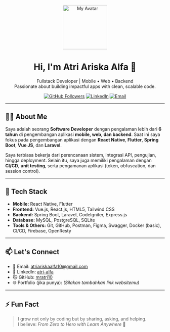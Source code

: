 <p align="center">
  <img src="https://avatars.githubusercontent.com/u/0000000?v=4" width="140" alt="My Avatar" />
</p>

<h1 align="center">Hi, I'm Atri Ariska Alfa 👋</h1>
<p align="center">
  Fullstack Developer | Mobile • Web • Backend <br>
  Passionate about building impactful apps with clean, scalable code.
</p>

<p align="center">
  <a href="https://github.com/mratri10"><img src="https://img.shields.io/github/followers/mratri10?style=social" alt="GitHub Followers"></a>
  <a href="https://linkedin.com/in/atri-alfa-883025133"><img src="https://img.shields.io/badge/LinkedIn-Connect-blue?style=flat&logo=linkedin" alt="LinkedIn"></a>
  <a href="mailto:atriariskaalfa10@gmail.com"><img src="https://img.shields.io/badge/Email-Contact-red?style=flat&logo=gmail" alt="Email"></a>
</p>

---

## 🧑‍💻 About Me

Saya adalah seorang **Software Developer** dengan pengalaman lebih dari **6 tahun** di pengembangan aplikasi **mobile, web, dan backend**. Saat ini saya fokus pada pengembangan aplikasi dengan **React Native**, **Flutter**, **Spring Boot**, **Vue JS**, dan **Laravel**.

Saya terbiasa bekerja dari perencanaan sistem, integrasi API, pengujian, hingga deployment. Selain itu, saya juga memiliki pengalaman dengan **CI/CD**, **unit testing**, serta pengamanan aplikasi (token, obfuscation, dan session control).

---

## 🚀 Tech Stack

- **Mobile:** React Native, Flutter
- **Frontend:** Vue.js, React.js, HTML5, Tailwind CSS
- **Backend:** Spring Boot, Laravel, CodeIgniter, Express.js
- **Database:** MySQL, PostgreSQL, SQLite
- **Tools & Others:** Git, GitHub, Postman, Figma, Swagger, Docker (basic), CI/CD, Firebase, OpenResty

<!-- 
## 📈 GitHub Stats

<p align="center">
  <img src="https://github-readme-stats.vercel.app/api?username=mratri10&show_icons=true&theme=default" width="48%" />
  <img src="https://github-readme-streak-stats.herokuapp.com/?user=mratri10&theme=default" width="48%" />
</p> -->

---

## 📫 Let's Connect

- 📧 Email: atriariskaalfa10@gmail.com  
- 💼 LinkedIn: [atri-alfa](https://www.linkedin.com/in/atri-alfa-883025133/)  
- 🐱 GitHub: [mratri10](https://github.com/mratri10)  
- 🌐 Portfolio (jika punya): _(Silakan tambahkan link websitemu)_

---

## ⚡ Fun Fact

> I grow not only by coding but by sharing, asking, and helping.  
> I believe: _From Zero to Hero with Learn Anywhere_ 🚀

